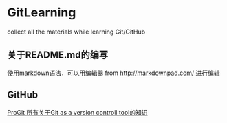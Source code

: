 # GitLearning
collect all the materials while learning Git/GitHub 

## 关于README.md的编写 ##
使用markdown语法，可以用编辑器 from http://markdownpad.com/ 进行编辑

## GitHub
[ProGit 所有关于Git as a version controll tool的知识](https://git-scm.com/book/zh/v2/)
